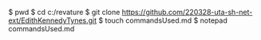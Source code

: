 $ pwd
$ cd c:/revature
$ git clone https://github.com/220328-uta-sh-net-ext/EdithKennedyTynes.git
$ touch commandsUsed.md
$ notepad commandsUsed.md

